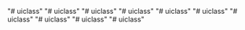 "# uiclass" 
"# uiclass" 
"# uiclass" 
"# uiclass" 
"# uiclass" 
"# uiclass" 
"# uiclass" 
"# uiclass" 
"# uiclass" 
"# uiclass" 
